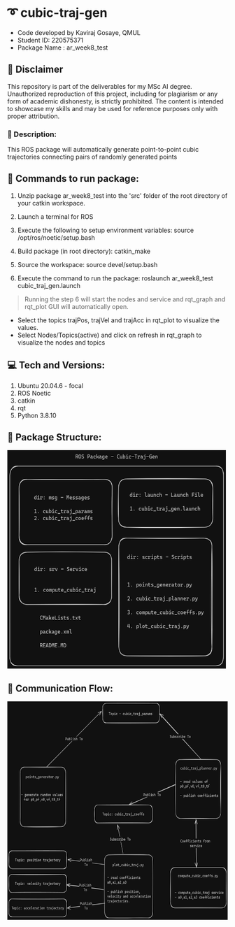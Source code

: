 # :curly_loop: cubic-traj-gen

- Code developed by Kaviraj Gosaye, QMUL
- Student ID: 220575371
- Package Name : ar_week8_test

## :loudspeaker: Disclaimer

This repository is part of the deliverables for my MSc AI degree. Unauthorized reproduction of this project, including for plagiarism or any form of academic dishonesty, is strictly prohibited. The content is intended to showcase my skills and may be used for reference purposes only with proper attribution.

### :scroll: Description: 
This ROS package will automatically generate point-to-point cubic trajectories connecting pairs of randomly generated points

## :running: Commands to run package:

1. Unzip package ar_week8_test into the 'src' folder of the root directory of your catkin workspace.

2. Launch a terminal for ROS

3. Execute the following to setup environment variables: source /opt/ros/noetic/setup.bash

4. Build package (in root directory): catkin_make

5. Source the workspace: source devel/setup.bash

6. Execute the command to run the package: roslaunch ar_week8_test cubic_traj_gen.launch

>Running the step 6 will start the nodes and service and rqt_graph and rqt_plot GUI will automatically open.

- Select the topics trajPos, trajVel and trajAcc in rqt_plot to visualize the values. 
- Select Nodes/Topics(active) and click on refresh in rqt_graph to visualize the nodes and topics

## :computer: Tech and Versions:
1. Ubuntu 20.04.6 - focal
2. ROS Noetic
3. catkin
4. rqt
5. Python 3.8.10


## :open_file_folder: Package Structure:
<img src = './ros-pkg-structure.png' alt='package-structure' width='500' height='500'>

## :electric_plug: Communication Flow:
<img src = './ros-communication-flow.png' alt='package-structure' width='700' height='500'>
